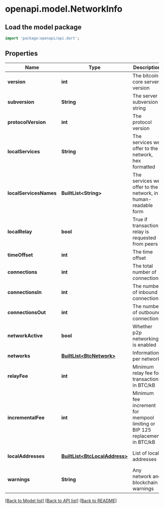 # openapi.model.NetworkInfo

## Load the model package
```dart
import 'package:openapi/api.dart';
```

## Properties
Name | Type | Description | Notes
------------ | ------------- | ------------- | -------------
**version** | **int** | The bitcoin core server version | 
**subversion** | **String** | The server subversion string | 
**protocolVersion** | **int** | The protocol version | 
**localServices** | **String** | The services we offer to the network, hex formatted | [optional] 
**localServicesNames** | **BuiltList&lt;String&gt;** | The services we offer to the network, in human-readable form | [optional] [default to ListBuilder()]
**localRelay** | **bool** | True if transaction relay is requested from peers | 
**timeOffset** | **int** | The time offset | 
**connections** | **int** | The total number of connections | 
**connectionsIn** | **int** | The number of inbound connections | 
**connectionsOut** | **int** | The number of outbound connections | 
**networkActive** | **bool** | Whether p2p networking is enabled | 
**networks** | [**BuiltList&lt;BtcNetwork&gt;**](BtcNetwork.md) | Information per network | 
**relayFee** | **int** | Minimum relay fee for transactions in BTC/kB | 
**incrementalFee** | **int** | Minimum fee increment for mempool limiting or BIP 125 replacement in BTC/kB | 
**localAddresses** | [**BuiltList&lt;BtcLocalAddress&gt;**](BtcLocalAddress.md) | List of local addresses | [optional] [default to ListBuilder()]
**warnings** | **String** | Any network and blockchain warnings | [optional] 

[[Back to Model list]](../README.md#documentation-for-models) [[Back to API list]](../README.md#documentation-for-api-endpoints) [[Back to README]](../README.md)


